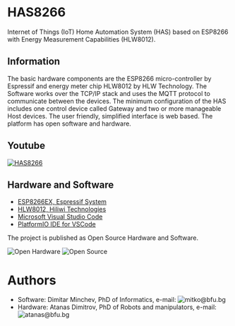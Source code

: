 # HAS8266
Internet of Things (IoT) Home Automation System (HAS) based on ESP8266 with Energy Measurement Capabilities (HLW8012).

## Information
The basic hardware components are the ESP8266 micro-controller by Espressif and energy meter chip HLW8012 by HLW Technology. The Software works over the TCP/IP stack and uses the MQTT protocol to communicate between the devices. The minimum configuration of the HAS includes one control device called Gateway and two or more manageable Host devices. The user friendly, simplified interface is web based. The platform has open software and hardware. 

## Youtube
[![HAS8266](http://img.youtube.com/vi/SIjooKtCkP0/0.jpg)](https://www.youtube.com/watch?v=SIjooKtCkP0)

## Hardware and Software
- [ESP8266EX, Espressif System](http://www.espressif.com/sites/default/files/documentation/0aesp8266ex_datasheet_en.pdf)
- [HLW8012, Hiliwi Technologies](http://www.hiliwi.com/products_detail/&productId=36.html)
- [Microsoft Visual Studio Code](http://code.visualstudio.com/download)
- [PlatformIO IDE for VSCode](http://platformio.org/platformio-ide)

The project is published as Open Source Hardware and Software.

![Open Hardware](https://upload.wikimedia.org/wikipedia/commons/thumb/f/fd/Open-source-hardware-logo.svg/228px-Open-source-hardware-logo.svg.png)
![Open Source](https://upload.wikimedia.org/wikipedia/commons/archive/4/42/20070822051640%21Opensource.svg)

# Authors
- Software: Dimitar Minchev, PhD of Informatics,  e-mail: ![mitko@bfu.bg](mitko@bfu.bg)
- Hardware: Atanas Dimitrov, PhD of Robots and manipulators, e-mail: ![atanas@bfu.bg](atanas@bfu.bg)
